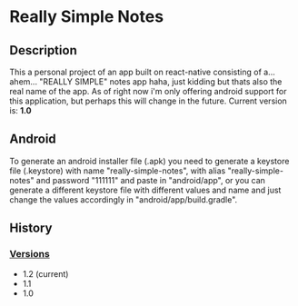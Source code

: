 # Really Simple Notes

## Description
This a personal project of an app built on react-native consisting of a... ahem... "REALLY SIMPLE" notes app haha, just kidding but thats also the real name of the app. As of right now i'm only offering android support for this application, but perhaps this will change in the future. Current version is: **1.0**

## Android

To generate an android installer file (.apk) you need to generate a keystore file (.keystore) with name "really-simple-notes", with alias "really-simple-notes" and password "111111" and paste in "android/app", or you can generate a different keystore file with different values and name and just change the values accordingly in "android/app/build.gradle".

## History

### [Versions](https://github.com/ArthurRodrigues01/really-simple-notes-app/blob/main/version-logs.md)
- 1.2 (current)
- 1.1
- 1.0


